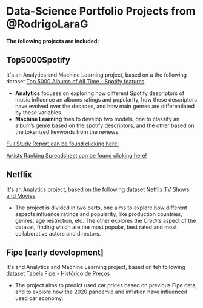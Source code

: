 # Data-Science Portfolio Projects from @RodrigoLaraG

**The following projects are included:**

## Top5000Spotify

It's an Analytics and Machine Learning project, based on a the following dataset [Top 5000 Albums of All Time - Spotify features](https://www.kaggle.com/datasets/lucascantu/top-5000-albums-of-all-time-spotify-features).

- **Analytics** focuses on exploring how different Spotify descriptors of music influence an albums ratings and popularity, how these descriptors have evolved over the decades, and how main genres are differentiated by these variables.
- **Machine Learning** tries to develop two models, one to classify an album’s genre based on the spotify descriptors, and the other based on the tokenized keywords from the reviews.

[Full Study Report can be found clicking here!](https://docs.google.com/document/d/e/2PACX-1vS1RbgnRDBksD-TwkhQIYs7gM2oS1LvwHA-ls09c9JAC7yQxNx8tAbT4XNFlZeLVCVfBb1-u5tgsn6e/pub)

[Artists Ranking Spreadsheet can be found clicking here!](https://docs.google.com/spreadsheets/d/e/2PACX-1vQ2gNOeXplHRLoUxtljWrXZElHtxxBdeXbjwOfIidj5jqGriKB4XDjascpgTwX-Xs4T_Of5oF53uubO/pubhtml?gid=57860184&single=true)

## Netflix

It's an Analytics project, based on the following dataset [Netflix TV Shows and Movies](https://www.kaggle.com/datasets/victorsoeiro/netflix-tv-shows-and-movies).

- The project is divided in two parts, one aims to explore how different aspects influence ratings and popularity, like production countries, genres, age restriction, etc. The other explores the *Credits* aspect of the dataset, finding which are the most popular, best rated and most collaborative actors and directors.

## Fipe [early development]

It's and Analytics and Machine Learning project, based on teh following dataset [Tabela Fipe - Histórico de Preços](https://www.kaggle.com/datasets/franckepeixoto/tabela-fipe)

- The project aims to predict used car prices based on previous Fipe data, and to explore how the 2020 pandemic and inflation have influenced used car economy.
